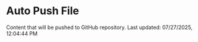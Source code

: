 # Auto Push File

Content that will be pushed to GitHub repository.
Last updated: 07/27/2025, 12:04:44 PM